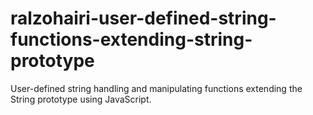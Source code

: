 # ralzohairi-user-defined-string-functions-extending-string-prototype
User-defined string handling and manipulating functions extending the String prototype using JavaScript.
